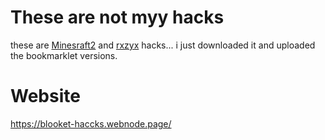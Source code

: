 # These are not myy hacks
these are [Minesraft2](https://github.com/Minesraft2) and [rxzyx](https://github.com/rxzyx) hacks... i just downloaded it  and uploaded the bookmarklet versions.

# Website
https://blooket-haccks.webnode.page/
